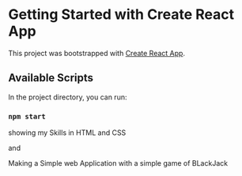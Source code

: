 # Getting Started with Create React App

This project was bootstrapped with [Create React App](https://github.com/facebook/create-react-app).

## Available Scripts

In the project directory, you can run:

### `npm start`
showing my Skills in HTML and CSS

and

Making a Simple web Application with a simple game of BLackJack 
